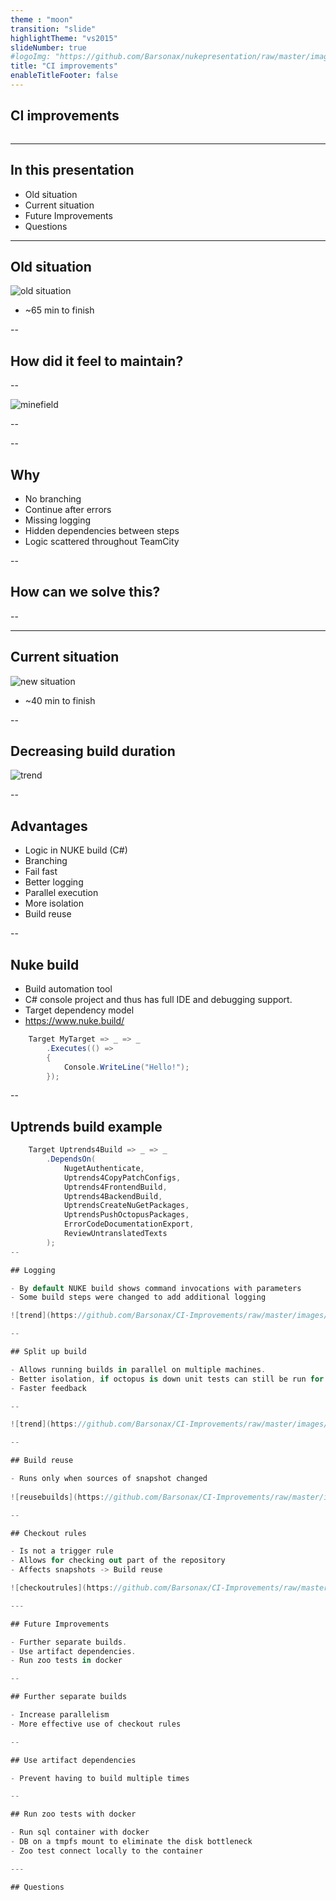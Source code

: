 ```yaml
---
theme : "moon"
transition: "slide"
highlightTheme: "vs2015"
slideNumber: true
#logoImg: "https://github.com/Barsonax/nukepresentation/raw/master/images/nukeIcon.png"
title: "CI improvements"
enableTitleFooter: false
---
```


## CI improvements

<a>
    <img style="border: unset; box-shadow: unset" data-src="https://github.com/Barsonax/nukepresentation/raw/master/images/nukeIcon.png">
</a>

---

## In this presentation

- Old situation
- Current situation
- Future Improvements
- Questions

---

## Old situation

![old situation](https://github.com/Barsonax/CI-Improvements/raw/master/images/old_situation.png)

- ~65 min to finish

--

## How did it feel to maintain?

--

![minefield](https://github.com/Barsonax/CI-Improvements/raw/master/images/minefield.jpg)

--

<!-- .slide: data-background="https://github.com/Barsonax/CI-Improvements/raw/master/images/minefield2.gif" -->

--

## Why

- No branching
- Continue after errors
- Missing logging
- Hidden dependencies between steps
- Logic scattered throughout TeamCity

--

## How can we solve this?

--

<!-- .slide: data-background="https://github.com/Barsonax/CI-Improvements/raw/master/images/atomicbomb.gif" -->

---

## Current situation

![new situation](https://github.com/Barsonax/CI-Improvements/raw/master/images/new_situation.png)

- ~40 min to finish

--

## Decreasing build duration

![trend](https://github.com/Barsonax/CI-Improvements/raw/master/images/BuildDurationTrend.png)

--

## Advantages

- Logic in NUKE build (C#)
- Branching
- Fail fast
- Better logging
- Parallel execution
- More isolation
- Build reuse

--

## Nuke build

- Build automation tool
- C# console project and thus has full IDE and debugging support.
- Target dependency model
- <https://www.nuke.build/>

```csharp
    Target MyTarget => _ => _
        .Executes(() =>
        {
            Console.WriteLine("Hello!");
        });
```

--

## Uptrends build example

```csharp
    Target Uptrends4Build => _ => _
        .DependsOn(
            NugetAuthenticate,
            Uptrends4CopyPatchConfigs,
            Uptrends4FrontendBuild,
            Uptrends4BackendBuild,
            UptrendsCreateNuGetPackages,
            UptrendsPushOctopusPackages,
            ErrorCodeDocumentationExport,
            ReviewUntranslatedTexts
        );
--

## Logging

- By default NUKE build shows command invocations with parameters
- Some build steps were changed to add additional logging

![trend](https://github.com/Barsonax/CI-Improvements/raw/master/images/Logging.png)

--

## Split up build

- Allows running builds in parallel on multiple machines.
- Better isolation, if octopus is down unit tests can still be run for instance
- Faster feedback

--

![trend](https://github.com/Barsonax/CI-Improvements/raw/master/images/MultipleAgents.png)

--

## Build reuse

- Runs only when sources of snapshot changed
  
![reusebuilds](https://github.com/Barsonax/CI-Improvements/raw/master/images/ReuseBuilds.png)

--

## Checkout rules

- Is not a trigger rule
- Allows for checking out part of the repository
- Affects snapshots -> Build reuse

![checkoutrules](https://github.com/Barsonax/CI-Improvements/raw/master/images/CheckkoutRules.png)

---

## Future Improvements

- Further separate builds.
- Use artifact dependencies.
- Run zoo tests in docker

--

## Further separate builds

- Increase parallelism
- More effective use of checkout rules

--

## Use artifact dependencies

- Prevent having to build multiple times

--

## Run zoo tests with docker

- Run sql container with docker
- DB on a tmpfs mount to eliminate the disk bottleneck
- Zoo test connect locally to the container

---

## Questions
